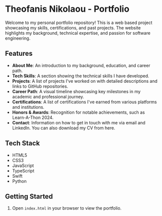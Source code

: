 # Theofanis Nikolaou - Portfolio

Welcome to my personal portfolio repository! This is a web based project showcasing my skills, certifications, and past projects. The website highlights my background, technical expertise, and passion for software engineering.

## Features

- **About Me**: An introduction to my background, education, and career path.
- **Tech Skills**: A section showing the technical skills I have developed.
- **Projects**: A list of projects I've worked on with detailed descriptions and links to GitHub repositories.
- **Career Path**: A visual timeline showcasing key milestones in my academic and professional journey.
- **Certifications**: A list of certifications I've earned from various platforms and institutions.
- **Honors & Awards**: Recognition for notable achievements, such as Learn-A-Thon 2024.
- **Contact**: Information on how to get in touch with me via email and LinkedIn. You can also download my CV from here.

## Tech Stack

- HTML5
- CSS3
- JavaScript
- TypeScript
- Swift
- Python

## Getting Started

1. Open `index.html` in your browser to view the portfolio.
